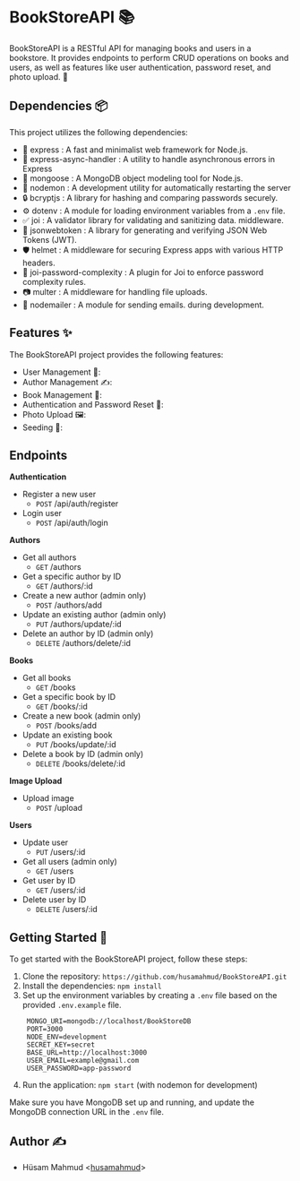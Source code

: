 # BookStoreAPI 📚

BookStoreAPI is a RESTful API for managing books and users in a bookstore. It
provides endpoints to perform CRUD operations on books and users, as well as
features like user authentication, password reset, and photo upload. 🌟

## Dependencies 📦

This project utilizes the following dependencies:

- 🚀 express : A fast and minimalist web framework for Node.js.
- 🤝 express-async-handler : A utility to handle asynchronous errors in Express
- 🍃 mongoose : A MongoDB object modeling tool for Node.js.
- 🔄 nodemon : A development utility for automatically restarting the server
- 🔒 bcryptjs : A library for hashing and comparing passwords securely.
- ️⚙️ dotenv : A module for loading environment variables from a `.env` file.
- ✅ joi : A validator library for validating and sanitizing data.
  middleware.
- 🎫 jsonwebtoken : A library for generating and verifying JSON Web Tokens (JWT).
- 🛡️ helmet : A middleware for securing Express apps with various HTTP headers.
- 🔐 joi-password-complexity : A plugin for Joi to enforce password complexity
  rules.
- 📷 multer : A middleware for handling file uploads.
- 📧 nodemailer : A module for sending emails.
  during development.

## Features ✨

The BookStoreAPI project provides the following features:

- User Management 👥:
- Author Management ✍️:
- Book Management 📖:
- Authentication and Password Reset 🔐:
- Photo Upload 🖼️:
- Seeding 🌱:

## Endpoints

**Authentication**

- Register a new user
    - `POST` /api/auth/register
- Login user
    - `POST` /api/auth/login

**Authors**

- Get all authors
    - `GET` /authors
- Get a specific author by ID
    - `GET` /authors/:id
- Create a new author (admin only)
    - `POST` /authors/add
- Update an existing author (admin only)
    - `PUT` /authors/update/:id
- Delete an author by ID (admin only)
    - `DELETE` /authors/delete/:id

**Books**

- Get all books
    - `GET` /books
- Get a specific book by ID
    - `GET` /books/:id
- Create a new book (admin only)
    - `POST` /books/add
- Update an existing book
    - `PUT` /books/update/:id
- Delete a book by ID (admin only)
    - `DELETE` /books/delete/:id

**Image Upload**

- Upload image
    - `POST` /upload

**Users**

- Update user
    - `PUT` /users/:id
- Get all users (admin only)
    - `GET` /users
- Get user by ID
    - `GET` /users/:id
- Delete user by ID
    - `DELETE` /users/:id

## Getting Started 🚀

To get started with the BookStoreAPI project, follow these steps:

1. Clone the repository: `https://github.com/husamahmud/BookStoreAPI.git`
2. Install the dependencies: `npm install`
3. Set up the environment variables by creating a `.env` file based on the
   provided `.env.example` file.
   ```dotenv
    MONGO_URI=mongodb://localhost/BookStoreDB
    PORT=3000
    NODE_ENV=development
    SECRET_KEY=secret
    BASE_URL=http://localhost:3000
    USER_EMAIL=example@gmail.com
    USER_PASSWORD=app-password
   ```
4. Run the application: `npm start` (with nodemon for development)

Make sure you have MongoDB set up and running, and update the MongoDB connection
URL in the `.env` file.

## Author ✍️

- Hüsam Mahmud <[husamahmud](https://github.com/husamahmud)>
